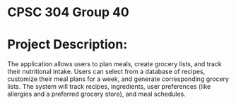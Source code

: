 # CPSC 304 Group 40 
# Project Description:
The application allows users to plan meals, create grocery lists, and track their nutritional intake. Users can select from a database of recipes, customize their meal plans for a week, and generate corresponding grocery lists. The system will track recipes, ingredients, user preferences (like allergies and a preferred grocery store), and meal schedules.
